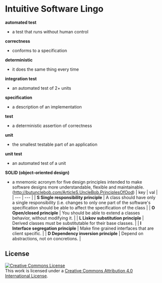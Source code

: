 # Intuitive Software Lingo

**automated test**
* a test that runs without human control

**correctness**
* conforms to a specification

**deterministic**
* it does the same thing every time

**integration test**
* an automated test of 2+ units

**specification**
* a description of an implementation

**test**
* a deterministic assertion of correctness

**unit**
* the smallest testable part of an application

**unit test**
* an automated test of a unit

**SOLID (object-oriented design)**
* a mnemonic acronym for five design principles intended to make software designs more understandable, flexible and maintainable. (http://butunclebob.com/ArticleS.UncleBob.PrinciplesOfOod)
| key | val |
| --- | --- |
| **S	Single responsibility principle** | A class should have only a single responsibility (i.e. changes to only one part of the software's specification should be able to affect the specification of the class |
| **O Open/closed principle** | You should be able to extend a classes behavior, without modifying it. |
| **L Liskov substitution principle** | Derived classes must be substitutable for their base classes. |
| **I Interface segregation principle** | Make fine grained interfaces that are client specific. |
| **D Dependency inversion principle** | Depend on abstractions, not on concretions. |

## License

<a rel="license" href="http://creativecommons.org/licenses/by/4.0/"><img alt="Creative Commons License" style="border-width:0" src="https://i.creativecommons.org/l/by/4.0/88x31.png" /></a><br />This work is licensed under a <a rel="license" href="http://creativecommons.org/licenses/by/4.0/">Creative Commons Attribution 4.0 International License</a>.
